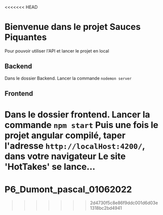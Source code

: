 <<<<<<< HEAD
# Bienvenue dans le projet Sauces Piquantes

Pour pouvoir utiliser l'API et lancer le projet en local

## Backend

Dans le dossier Backend. Lancer la commande `nodemon server`

## Frontend

Dans le dossier frontend. Lancer la commande `npm start`
Puis une fois le projet angular compilé, taper l'adresse `http://localHost:4200/`, dans votre navigateur
Le site 'HotTakes' se lance...
=======
# P6_Dumont_pascal_01062022
>>>>>>> 2d4730f5c8e86f9ddc001d6d03e1318bc2bd4941
